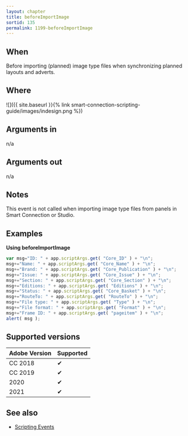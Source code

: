 ```yaml
---
layout: chapter
title: beforeImportImage
sortid: 135
permalink: 1199-beforeImportImage
---
```


## When

Before importing (planned) image type files when synchronizing planned layouts and adverts.

## Where

![]({{ site.baseurl }}{% link smart-connection-scripting-guide/images/indesign.png %})

## Arguments in

n/a

## Arguments out

n/a

## Notes

This event is not called when importing image type files from panels in Smart Connection or Studio.

## Examples

**Using beforeImportImage**

```javascript
var msg="ID: " + app.scriptArgs.get( "Core_ID" ) + "\n";
msg+="Name: " + app.scriptArgs.get( "Core_Name" ) + "\n";
msg+="Brand: " + app.scriptArgs.get( "Core_Publication" ) + "\n";
msg+="Issue: " + app.scriptArgs.get( "Core_Issue" ) + "\n";
msg+="Section: " + app.scriptArgs.get( "Core_Section" ) + "\n";
msg+="Editions: " + app.scriptArgs.get( "Editions" ) + "\n";
msg+="Status: " + app.scriptArgs.get( "Core_Basket" ) + "\n";
msg+="RouteTo: " + app.scriptArgs.get( "RouteTo" ) + "\n";
msg+="File type: " + app.scriptArgs.get( "Type" ) + "\n";
msg+="File format: " + app.scriptArgs.get( "Format" ) + "\n";
msg+="Frame ID: " + app.scriptArgs.get( "pageitem" ) + "\n";
alert( msg );
```

## Supported versions

| Adobe Version | Supported |
|---------------|-----------|
| CC 2018       | ✔         |
| CC 2019       | ✔         |
| 2020          | ✔         |
| 2021          | ✔         |

## See also

* [Scripting Events](./index.md)